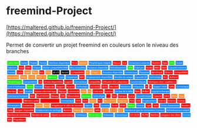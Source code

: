 # freemind-Project

[https://maltered.github.io/freemind-Project/](https://maltered.github.io/freemind-Project/)

Permet de convertir un projet freemind en couleurs selon le niveau des branches

![](https://raw.githubusercontent.com/Maltered/freemind-Project/main/ImageFinal.png)
